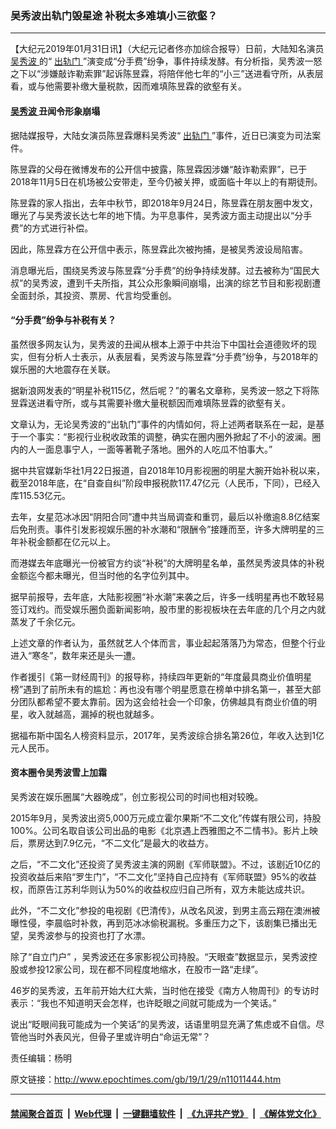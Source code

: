 ### 吴秀波出轨门毁星途 补税太多难填小三欲壑？
------------------------

<p>
 【大纪元2019年01月31日讯】（大纪元记者佟亦加综合报导）日前，大陆知名演员
 <a href="http://www.epochtimes.com/gb/tag/%E5%90%B4%E7%A7%80%E6%B3%A2.html">
  吴秀波
 </a>
 的“
 <a href="http://www.epochtimes.com/gb/tag/%E5%87%BA%E8%BD%A8%E9%97%A8.html">
  出轨门
 </a>
 ”演变成“分手费”纷争，事件持续发酵。有分析指，吴秀波一怒之下以“涉嫌敲诈勒索罪”起诉陈昱霖，将陪伴他七年的“小三”送进看守所，从表层看，或与他需要补缴大量税款，因而难填陈昱霖的欲壑有关。
</p>
<h4>
 <a href="http://www.epochtimes.com/gb/tag/%E5%90%B4%E7%A7%80%E6%B3%A2.html">
  吴秀波
 </a>
 丑闻令形象崩塌
</h4>
<p>
 据陆媒报导，大陆女演员陈昱霖爆料吴秀波“
 <a href="http://www.epochtimes.com/gb/tag/%E5%87%BA%E8%BD%A8%E9%97%A8.html">
  出轨门
 </a>
 ”事件，近日已演变为司法案件。
</p>
<p>
 陈昱霖的父母在微博发布的公开信中披露，陈昱霖因涉嫌“敲诈勒索罪”，已于2018年11月5日在机场被公安带走，至今仍被关押，或面临十年以上的有期徒刑。
</p>
<p>
 陈昱霖的家人指出，去年中秋节，即2018年9月24日，陈昱霖在朋友圈中发文，曝光了与吴秀波长达七年的地下情。为平息事件，吴秀波方面主动提出以“分手费”的方式进行补偿。
</p>
<p>
 因此，陈昱霖方在公开信中表示，陈昱霖此次被拘捕，是被吴秀波设局陷害。
</p>
<p>
 消息曝光后，围绕吴秀波与陈昱霖“分手费”的纷争持续发酵。过去被称为“国民大叔”的吴秀波，遭到千夫所指，其公众形象瞬间崩塌，出演的综艺节目和影视剧遭全面封杀，其投资、票房、代言均受重创。
</p>
<h4>
 “分手费”纷争与补税有关？
</h4>
<p>
 虽然很多网友认为，吴秀波的丑闻从根本上源于中共治下中国社会道德败坏的现实，但有分析人士表示，从表层看，吴秀波与陈昱霖“分手费”纷争，与2018年的娱乐圈的大地震存在关联。
</p>
<p>
 据新浪网发表的“明星补税115亿，然后呢？”的署名文章称，吴秀波一怒之下将陈昱霖送进看守所，或与其需要补缴大量税额因而难填陈昱霖的欲壑有关。
</p>
<p>
 文章认为，无论吴秀波的“出轨门”事件的内情如何，将上述两者联系在一起，是基于一个事实：“影视行业税收政策的调整，确实在圈内圈外掀起了不小的波澜。圈内的人一面息事宁人，一面等著靴子落地。圈外的人吃瓜不怕事大。”
</p>
<p>
 据中共官媒新华社1月22日报道，自2018年10月影视圈的明星大腕开始补税以来，截至2018年底，在“自查自纠”阶段申报税款117.47亿元（人民币，下同），已经入库115.53亿元。
</p>
<p>
 去年，女星范冰冰因“阴阳合同”遭中共当局调查和重罚，最后以补缴逾8.8亿结案后免刑责。事件引发影视娱乐圈的补水潮和“限酬令”接踵而至，许多大牌明星的三年补税金额都在亿元以上。
</p>
<p>
 而港媒去年底曝光一份被官方约谈“补税”的大牌明星名单，虽然吴秀波具体的补税金额迄今都未曝光，但当时他的名字位列其中。
</p>
<p>
 据早前报导，去年底，大陆影视圈“补水潮”来袭之后，许多一线明星再也不敢轻易签订戏约。而受娱乐圈负面新闻影响，股市里的影视板块在去年底的几个月之内就蒸发了千余亿元。
</p>
<p>
 上述文章的作者认为，虽然就艺人个体而言，事业起起落落乃为常态，但整个行业进入“寒冬”，数年来还是头一遭。
</p>
<p>
 作者援引《第一财经周刊》的报导称，持续四年更新的“年度最具商业价值明星榜”遇到了前所未有的尴尬：再也没有哪个明星愿意在榜单中排名第一，甚至大部分团队都希望不要太靠前。因为这会给社会一个印象，仿佛越具有商业价值的明星，收入就越高，漏掉的税也就越多。
</p>
<p>
 据福布斯中国名人榜资料显示，2017年，吴秀波综合排名第26位，年收入达到1亿元人民币。
</p>
<h4>
 资本圈令吴秀波雪上加霜
</h4>
<p>
 吴秀波在娱乐圈属“大器晚成”，创立影视公司的时间也相对较晚。
</p>
<p>
 2015年9月，吴秀波出资5,000万元成立霍尔果斯“不二文化”传媒有限公司，持股100%。公司名取自该公司出品的电影《北京遇上西雅图之不二情书》。影片上映后，票房达到7.9亿元，“不二文化”是最大的收益方。
</p>
<p>
 之后，“不二文化”还投资了吴秀波主演的网剧《军师联盟》。不过，该剧近10亿的投资收益后来陷“罗生门”，“不二文化”坚持自己应持有《军师联盟》95%的收益权，而原告江苏利华则认为50%的收益权应归自己所有，双方未能达成共识。
</p>
<p>
 此外，“不二文化”参投的电视剧《巴清传》，从改名风波，到男主高云翔在澳洲被曝性侵，李晨临时补救，再到范冰冰偷税漏税。多重压力之下，该剧集已播出无望，吴秀波参与的投资也打了水漂。
</p>
<p>
 除了“自立门户” ，吴秀波还在多家影视公司持股。“天眼查”数据显示，吴秀波控股或参投12家公司，现在都不同程度地缩水，在股市一路“走绿”。
</p>
<p>
 46岁的吴秀波，五年前开始大红大紫，当时他在接受《南方人物周刊》的专访时表示：“我也不知道明天会怎样，也许眨眼之间就可能成为一个笑话。”
</p>
<p>
 说出“眨眼间我可能成为一个笑话”的吴秀波，话语里明显充满了焦虑或不自信。尽管他当时外表风光，但骨子里或许明白“命运无常”？
</p>
<p>
 责任编辑：杨明
</p>

原文链接：http://www.epochtimes.com/gb/19/1/29/n11011444.htm


------------------------
#### [禁闻聚合首页](https://github.com/gfw-breaker/banned-news/blob/master/README.md) &nbsp;|&nbsp; [Web代理](https://github.com/gfw-breaker/open-proxy/blob/master/README.md) &nbsp;|&nbsp; [一键翻墙软件](https://github.com/gfw-breaker/nogfw/blob/master/README.md) &nbsp;|&nbsp; [《九评共产党》](https://github.com/gfw-breaker/9ping.md/blob/master/README.md#九评之一评共产党是什么) &nbsp;|&nbsp; [《解体党文化》](https://github.com/gfw-breaker/jtdwh.md/blob/master/README.md#绪论)